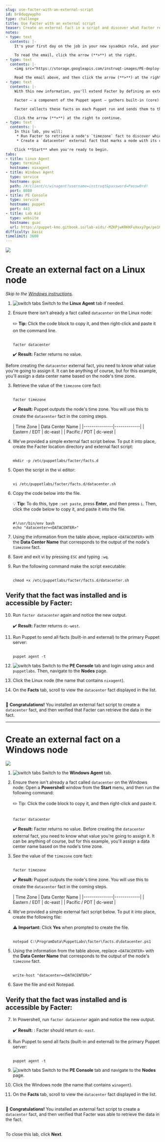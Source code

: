 ```yaml
---
slug: use-facter-with-an-external-script
id: br8duqywypho
type: challenge
title: Use Facter with an external script
teaser: Create an external fact in a script and discover what Facter returns.
notes:
- type: text
  contents: |-
    It's your first day on the job in your new sysadmin role, and your boss sent you an email asking you to tag each node with its corresponding data center.

    To read the email, click the arrow (**>**) at the right.
- type: text
  contents: |-
    <img src="https://storage.googleapis.com/instruqt-images/PE-deploy-and-discover/lab-3.0-boss-memo.png" width="90%">

    Read the email above, and then click the arrow (**>**) at the right to continue.
- type: text
  contents: |-
    With this new information, you'll extend Facter by defining an external fact that identifies and tags each server with its corresponding data center location.

    Facter — a component of the Puppet agent — gathers built-in (core) facts that are packaged within it. It can also gather custom or external facts by using scripts that you or a third party have written.

    Facter collects these facts on each Puppet run and sends them to the primary server. The primary server uses facts to build each agent's catalog.

    Click the arrow (**>**) at the right to continue.
- type: text
  contents: |-
    In this lab, you will:
     * Run Facter to retrieve a node's `timezone` fact to discover which time zone a node is located in.
     * Create a `datacenter` external fact that marks a node with its corresponding data center based on its time zone.

    Click **Start** when you're ready to begin.
tabs:
- title: Linux Agent
  type: terminal
  hostname: nixagent
- title: Windows Agent
  type: service
  hostname: guac
  path: /#/client/c/winagent?username=instruqt&password=Passw0rd!
  port: 8080
- title: PE Console
  type: service
  hostname: puppet
  port: 443
- title: Lab Aid
  type: website
  hostname: guac
  url: https://puppet-kmo.gitbook.io/lab-aids/-MZKPjwKRKKFuXxxy7ge/pe101/identify-your-nodes-by-using-external-facts
difficulty: basic
timelimit: 3600
---
```


<img src="https://storage.googleapis.com/instruqt-images/graphic-linux.png" a name="linux">

# Create an external fact on a Linux node
*Skip to the [Windows instructions](#windows).*

1. ![switch tabs](https://storage.googleapis.com/instruqt-images/Instruct%20Icons/icon_switch_tabs_white_32.png) Switch to the **Linux Agent** tab if needed.

2. Ensure there isn't already a fact called `datacenter` on the Linux node:<br><br>
    ✏️ **Tip:** Click the code block to copy it, and then right-click and paste it on the command line.<br><br>
    ```
    facter datacenter
    ```
    ✔️ **Result:** Facter returns no value.

Before creating the `datacenter` external fact, you need to know what value you're going to assign it. It can be anything of course, but for this example, you'll assign a data center name based on the node's time zone.

3. Retrieve the value of the `timezone` core fact:<br><br>
    ```
    facter timezone
    ```
    ✔️ **Result:** Puppet outputs the node's time zone. You will use this to create the `datacenter` fact in the coming steps.<br><br>
    | Time Zone     | Data Center Name |
    |---------------|-------------|
    | Eastern / EDT | dc-east     |
    | Pacific / PDT | dc-west     |

4. We've provided a simple external fact script below. To put it into place, create the Facter location directory and external fact script:<br><br>
    ```
    mkdir -p /etc/puppetlabs/facter/facts.d
    ```

5. Open the script in the vi editor:<br><br>
    ```
    vi /etc/puppetlabs/facter/facts.d/datacenter.sh
    ```
6. Copy the code below into the file.<br><br>💡 **Tip:** To do this, type `:set paste`, press **Enter**, and then press `i`. Then, click the code below to copy it, and paste it into the file.<br><br>
    ```
    #!/usr/bin/env bash
    echo "datacenter=<DATACENTER>"
    ```

7. Using the information from the table above, replace `<DATACENTER>` with the ****Data Center Name**** that corresponds to the output of the node's `timezone` fact.

8. Save and exit vi by pressing `ESC` and typing `:wq`.

9. Run the following command make the script executable:<br><br>
    ```
    chmod +x /etc/puppetlabs/facter/facts.d/datacenter.sh
    ```

## Verify that the fact was installed and is accessible by Facter:

10. Run `facter datacenter` again and notice the new output.<br><br>
    ✔️ **Result:** Facter returns `dc-west`.

11. Run Puppet to send all facts (built-in and external) to the primary Puppet server:<br><br>
    ```
    puppet agent -t
    ```

12. ![switch tabs](https://storage.googleapis.com/instruqt-images/Instruct%20Icons/icon_switch_tabs_white_32.png) Switch to the **PE Console** tab and login using `admin` and `puppetlabs`. Then, navigate to the **Nodes** page.

13. Click the Linux node (the name that contains `nixagent`).

14. On the **Facts** tab, scroll to view the `datacenter` fact displayed in the list.

<br>🎈 **Congratulations!**  You installed an external fact script to create a `datacenter` fact, and then verified that Facter can retrieve the data in the fact.

---

# Create an external fact on a Windows node
<a name="windows"><img src="https://storage.googleapis.com/instruqt-images/graphic-windows.png"></a>

1. ![switch tabs](https://storage.googleapis.com/instruqt-images/Instruct%20Icons/icon_switch_tabs_white_32.png) Switch to the **Windows Agent** tab.

2. Ensure there isn't already a fact called `datacenter` on the Windows node: Open a ****Powershell**** window from the ****Start**** menu, and then run the following command:<br><br>
    ✏️ Tip: Click the code block to copy it, and then right-click and paste it.<br><br>

    ```
    facter datacenter
    ```
    ✔️ **Result:** Facter returns no value.
Before creating the `datacenter` external fact, you need to know what value you're going to assign it. It can be anything of course, but for this example, you'll assign a data center name based on the node's time zone.

3. See the value of the `timezone` core fact:<br><br>
    ```
    facter timezone
    ```
    ✔️ **Result:** Puppet outputs the node's time zone. You will use this to create the `datacenter` fact in the coming steps.<br><br>
    | Time Zone     | Data Center Name |
    |---------------|-------------|
    | Eastern / EDT | dc-east     |
    | Pacific / PDT | dc-west     |

4. We've provided a simple external fact script below. To put it into place, create the following file:<br><br>
    ⚠️ **Important:** Click ****Yes**** when prompted to create the file.<br><br>
    ```
    notepad C:\ProgramData\PuppetLabs\facter\facts.d\datacenter.ps1
    ```

5. Using the information from the table above, replace `<DATACENTER>` with the ****Data Center Name**** that corresponds to the output of the node's `timezone` fact. <br><br>
    ```
    write-host "datacenter=<DATACENTER>"
    ```

6. Save the file and exit Notepad.

## Verify that the fact was installed and is accessible by Facter:

7. In Powershell, run `facter datacenter` again and notice the new output.<br><br>
    ✔️ **Result:** : Facter should return `dc-east`.

1. Run Puppet to send all facts (built-in and external) to the primary Puppet server:<br><br>
    ```
    puppet agent -t
    ```

1. ![switch tabs](https://storage.googleapis.com/instruqt-images/Instruct%20Icons/icon_switch_tabs_white_32.png) Switch to the **PE Console** tab and navigate to the **Nodes** page.

1. Click the Windows node (the name that contains `winagent`).

1. On the **Facts** tab, scroll to view the `datacenter` fact displayed in the list.

<br>🎈 **Congratulations!**  You installed an external fact script to create a `datacenter` fact, and then verified that Facter was able to retrieve the data in the fact.

<br>To close this lab, click **Next**.